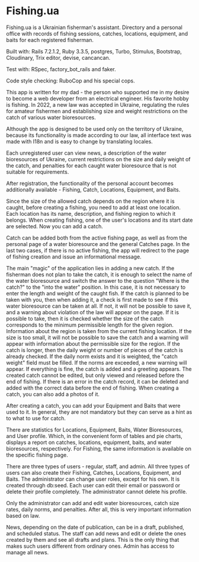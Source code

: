 # Fishing.ua

Fishing.ua is a Ukrainian fisherman's assistant. Directory and a personal office with records of fishing sessions, catches, locations, equipment, and baits for each registered fisherman.

Built with: Rails 7.2.1.2, Ruby 3.3.5, postgres, Turbo, Stimulus, Bootstrap, Cloudinary, Trix editor, devise, cancancan.

Test with: RSpec, factory_bot_rails and faker.

Code style checking: RuboCop and his special cops.

This app is written for my dad - the person who supported me in my desire to become a web developer from an electrical engineer. His favorite hobby is fishing. In 2022, a new law was accepted in Ukraine, regulating the rules for amateur fishermen and establishing size and weight restrictions on the catch of various water bioresources.

Although the app is designed to be used only on the territory of Ukraine, because its functionality is made according to our law, all interface text was made with I18n and is easy to change by translating locales.

Each unregistered user can view news, a description of the water bioresources of Ukraine, current restrictions on the size and daily weight of the catch, and penalties for each caught water bioresource that is not suitable for requirements.

After registration, the functionality of the personal account becomes additionally available - Fishing, Catch, Locations, Equipment, and Baits.

Since the size of the allowed catch depends on the region where it is caught, before creating a fishing, you need to add at least one location. Each location has its name, description, and fishing region to which it belongs. When creating fishing, one of the user's locations and its start date are selected. Now you can add a catch.

Catch can be added both from the active fishing page, as well as from the personal page of a water bioresource and the general Catches page. In the last two cases, if there is no active fishing, the app will redirect to the page of fishing creation and issue an informational message.

The main "magic" of the application lies in adding a new catch. If the fisherman does not plan to take the catch, it is enough to select the name of the water bioresource and switch the answer to the question "Where is the catch?" to the "into the water" position. In this case, it is not necessary to enter the length and weight of the caught fish. If the catch is planned to be taken with you, then when adding it, a check is first made to see if this water bioresource can be taken at all. If not, it will not be possible to save it, and a warning about violation of the law will appear on the page. If it is possible to take, then it is checked whether the size of the catch corresponds to the minimum permissible length for the given region. Information about the region is taken from the current fishing location. If the size is too small, it will not be possible to save the catch and a warning will appear with information about the permissible size for the region. If the catch is longer, then the daily weight or number of pieces of the catch is already checked. If the daily norm exists and it is weighted, the "catch weight" field must be filled. If the norms are exceeded, a new warning will appear. If everything is fine, the catch is added and a greeting appears. The created catch cannot be edited, but only viewed and released before the end of fishing. If there is an error in the catch record, it can be deleted and added with the correct data before the end of fishing. When creating a catch, you can also add a photos of it.

After creating a catch, you can add your Equipment and Baits that were used to it. In general, they are not mandatory but they can serve as a hint as to what to use for catch.

There are statistics for Locations, Equipment, Baits, Water Bioresources, and User profile. Which, in the convenient form of tables and pie charts, displays a report on catches, locations, equipment, baits, and water bioresources, respectively. For Fishing, the same information is available on the specific fishing page.

There are three types of users - regular, staff, and admin. All three types of users can also create their Fishing, Catches, Locations, Equipment, and Baits. The administrator can change user roles, except for his own. It is created through db:seed. Each user can edit their email or password or delete their profile completely. The administrator cannot delete his profile.

Only the administrator can add and edit water bioresources, catch size rates, daily norms, and penalties. After all, this is very important information based on law.

News, depending on the date of publication, can be in a draft, published, and scheduled status. The staff can add news and edit or delete the ones created by them and see all drafts and plans. This is the only thing that makes such users different from ordinary ones. Admin has access to manage all news.